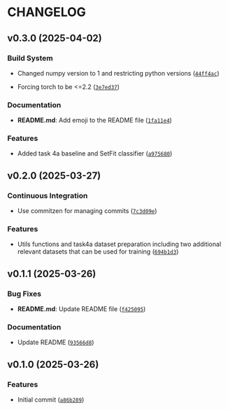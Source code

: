 # CHANGELOG


## v0.3.0 (2025-04-02)

### Build System

- Changed numpy version to 1 and restricting python versions
  ([`44ff4ac`](https://github.com/climatesense-project/climatesense-checkthat2025-task4/commit/44ff4acae0b4173f3b4a7343a0ca4c0375cc3db6))

- Forcing torch to be <=2.2
  ([`3e7ed37`](https://github.com/climatesense-project/climatesense-checkthat2025-task4/commit/3e7ed3763d7bf52be0a64bf01fbf794678f1ae23))

### Documentation

- **README.md**: Add emoji to the README file
  ([`1fa11e4`](https://github.com/climatesense-project/climatesense-checkthat2025-task4/commit/1fa11e4f6956416fabeca638e7653da02cf6f0ee))

### Features

- Added task 4a baseline and SetFit classifier
  ([`a975680`](https://github.com/climatesense-project/climatesense-checkthat2025-task4/commit/a975680505180e4c56756e687b37adfc44445101))


## v0.2.0 (2025-03-27)

### Continuous Integration

- Use commitzen for managing commits
  ([`7c3d09e`](https://github.com/climatesense-project/climatesense-checkthat2025-task4/commit/7c3d09e2930a21c8c8dd7f45a50dc987c35678fa))

### Features

- Utils functions and task4a dataset preparation including two additional relevant datasets that can
  be used for training
  ([`694b1d3`](https://github.com/climatesense-project/climatesense-checkthat2025-task4/commit/694b1d332ba45f5446582eed193dcc5556c2fab9))


## v0.1.1 (2025-03-26)

### Bug Fixes

- **README.md**: Update README file
  ([`f425095`](https://github.com/climatesense-project/climatesense-checkthat2025-task4/commit/f4250950b52bafec6b76c59af9a55530d8d34685))

### Documentation

- Update README
  ([`93566d8`](https://github.com/climatesense-project/climatesense-checkthat2025-task4/commit/93566d82df85c334c2139190f6182e7909ff6018))


## v0.1.0 (2025-03-26)

### Features

- Initial commit
  ([`a86b289`](https://github.com/climatesense-project/climatesense-checkthat2025-task4/commit/a86b289f9e449f6d9bd562f75729096cb11ee50a))
